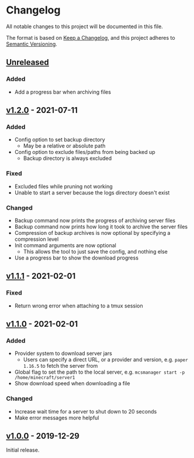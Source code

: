 # Changelog

All notable changes to this project will be documented in this file.

The format is based on [Keep a Changelog](https://keepachangelog.com/en/1.0.0/),
and this project adheres to [Semantic Versioning](https://semver.org/spec/v2.0.0.html).

## [Unreleased]

### Added

- Add a progress bar when archiving files

## [v1.2.0] - 2021-07-11

### Added

- Config option to set backup directory
  - May be a relative or absolute path
- Config option to exclude files/paths from being backed up
  - Backup directory is always excluded

### Fixed

- Excluded files while pruning not working
- Unable to start a server because the logs directory doesn't exist

### Changed

- Backup command now prints the progress of archiving server files
- Backup command now prints how long it took to archive the server files
- Compression of backup archives is now optional by specifying a compression level
- Init command arguments are now optional
  - This allows the tool to just save the config, and nothing else
- Use a progress bar to show the download progress

## [v1.1.1] - 2021-02-01

### Fixed

- Return wrong error when attaching to a tmux session

## [v1.1.0] - 2021-02-01

### Added

- Provider system to download server jars
  - Users can specify a direct URL, or a provider and version, e.g. `paper 1.16.5` to fetch the server from
- Global flag to set the path to the local server, e.g. `mcsmanager start -p /home/minecraft/server1`
- Show download speed when downloading a file

### Changed

- Increase wait time for a server to shut down to 20 seconds
- Make error messages more helpful

## [v1.0.0] - 2019-12-29

Initial release.

[unreleased]: https://github.com/EbonJaeger/mcsmanager/compare/v1.2.0...master
[v1.2.0]: https://github.com/EbonJaeger/mcsmanager/compare/v1.1.1...v1.2.0
[v1.1.1]: https://github.com/EbonJaeger/mcsmanager/compare/v1.1.0...v1.1.1
[v1.1.0]: https://github.com/EbonJaeger/mcsmanager/compare/v1.0.0...v1.1.0
[v1.0.0]: https://github.com/EbonJaeger/mcsmanager/compare/3d043fd...v1.0.0
